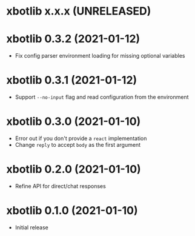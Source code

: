 # xbotlib x.x.x (UNRELEASED)

# xbotlib 0.3.2 (2021-01-12)

- Fix config parser environment loading for missing optional variables

# xbotlib 0.3.1 (2021-01-12)

- Support `--no-input` flag and read configuration from the environment

# xbotlib 0.3.0 (2021-01-10)

- Error out if you don't provide a `react` implementation
- Change `reply` to accept `body` as the first argument

# xbotlib 0.2.0 (2021-01-10)

- Refine API for direct/chat responses

# xbotlib 0.1.0 (2021-01-10)

- Initial release
